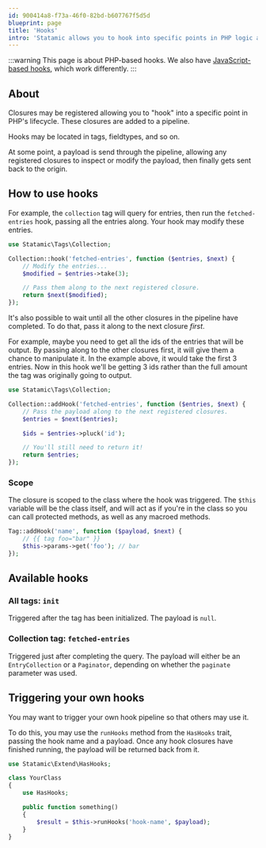 ```yaml
---
id: 900414a8-f73a-46f0-82bd-b607767f5d5d
blueprint: page
title: 'Hooks'
intro: 'Statamic allows you to hook into specific points in PHP logic and perform operations using Pipelines.'
---
```

:::warning
This page is about PHP-based hooks. We also have [JavaScript-based hooks](/extending/js-hooks), which work differently.
:::

## About

Closures may be registered allowing you to "hook" into a specific point in PHP's lifecycle. These closures are added to a pipeline.

Hooks may be located in tags, fieldtypes, and so on.

At some point, a payload is send through the pipeline, allowing any registered closures to inspect or modify the payload, then finally gets sent back to the origin.

## How to use hooks

For example, the `collection` tag will query for entries, then run the `fetched-entries` hook, passing all the entries along. Your hook may modify these entries.

```php
use Statamic\Tags\Collection;

Collection::hook('fetched-entries', function ($entries, $next) {
    // Modify the entries...
    $modified = $entries->take(3);

    // Pass them along to the next registered closure.
    return $next($modified);
});
```

It's also possible to wait until all the other closures in the pipeline have completed. To do that, pass it along to the next closure _first_.

For example, maybe you need to get all the ids of the entries that will be output. By passing along to the other closures first, it will give them a chance to manipulate it. In the example above, it would take the first 3 entries. Now in this hook we'll be getting 3 ids rather than the full amount the tag was originally going to output.

```php
use Statamic\Tags\Collection;

Collection::addHook('fetched-entries', function ($entries, $next) {
    // Pass the payload along to the next registered closures.
    $entries = $next($entries);

    $ids = $entries->pluck('id');

    // You'll still need to return it!
    return $entries;
});
```

### Scope

The closure is scoped to the class where the hook was triggered. The `$this` variable will be the class itself, and will act as if you're in the class so you can call protected methods, as well as any macroed methods.

```php
Tag::addHook('name', function ($payload, $next) {
    // {{ tag foo="bar" }}
    $this->params->get('foo'); // bar
});
```


## Available hooks

### All tags: `init`
Triggered after the tag has been initialized. The payload is `null`.

### Collection tag: `fetched-entries`
Triggered just after completing the query.
The payload will either be an `EntryCollection` or a `Paginator`, depending on whether the `paginate` parameter was used.


## Triggering your own hooks

You may want to trigger your own hook pipeline so that others may use it.

To do this, you may use the `runHooks` method from the `HasHooks` trait, passing the hook name and a payload.
Once any hook closures have finished running, the payload will be returned back from it.

```php
use Statamic\Extend\HasHooks;

class YourClass
{
    use HasHooks;

    public function something()
    {
        $result = $this->runHooks('hook-name', $payload);
    }
}
```
